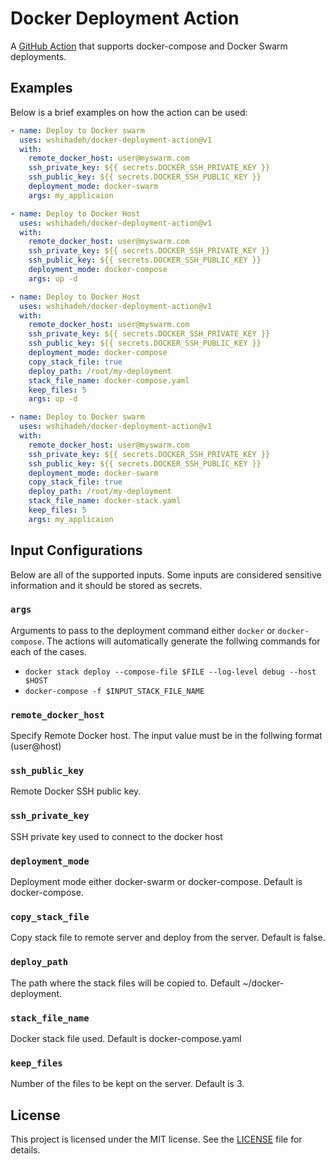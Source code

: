 # Docker Deployment Action

A [GitHub Action](https://github.com/marketplace/actions/docker-deployment) that supports docker-compose and Docker Swarm deployments.

## Examples

Below is a brief examples on how the action can be used:

```yaml tab="Swarm"
- name: Deploy to Docker swarm
  uses: wshihadeh/docker-deployment-action@v1
  with:
    remote_docker_host: user@myswarm.com
    ssh_private_key: ${{ secrets.DOCKER_SSH_PRIVATE_KEY }}
    ssh_public_key: ${{ secrets.DOCKER_SSH_PUBLIC_KEY }}
    deployment_mode: docker-swarm
    args: my_applicaion
```

```yaml tab="Compose"
- name: Deploy to Docker Host
  uses: wshihadeh/docker-deployment-action@v1
  with:
    remote_docker_host: user@myswarm.com
    ssh_private_key: ${{ secrets.DOCKER_SSH_PRIVATE_KEY }}
    ssh_public_key: ${{ secrets.DOCKER_SSH_PUBLIC_KEY }}
    deployment_mode: docker-compose
    args: up -d
```

```yaml tab="Compose with copy"
- name: Deploy to Docker Host
  uses: wshihadeh/docker-deployment-action@v1
  with:
    remote_docker_host: user@myswarm.com
    ssh_private_key: ${{ secrets.DOCKER_SSH_PRIVATE_KEY }}
    ssh_public_key: ${{ secrets.DOCKER_SSH_PUBLIC_KEY }}
    deployment_mode: docker-compose
    copy_stack_file: true
    deploy_path: /root/my-deployment
    stack_file_name: docker-compose.yaml
    keep_files: 5
    args: up -d
```

```yaml tab="Swarm with copy"
- name: Deploy to Docker swarm
  uses: wshihadeh/docker-deployment-action@v1
  with:
    remote_docker_host: user@myswarm.com
    ssh_private_key: ${{ secrets.DOCKER_SSH_PRIVATE_KEY }}
    ssh_public_key: ${{ secrets.DOCKER_SSH_PUBLIC_KEY }}
    deployment_mode: docker-swarm
    copy_stack_file: true
    deploy_path: /root/my-deployment
    stack_file_name: docker-stack.yaml
    keep_files: 5
    args: my_applicaion
```

## Input Configurations

Below are all of the supported inputs. Some inputs are considered sensitive information and it should be stored as secrets.

### `args`

Arguments to pass to the deployment command either  `docker`  or `docker-compose`. The actions will automatically generate the follwing commands for each of the cases.

- `docker stack deploy --compose-file $FILE --log-level debug --host $HOST`
- `docker-compose -f $INPUT_STACK_FILE_NAME`

### `remote_docker_host`

Specify Remote Docker host. The input value must be in the follwing format (user@host)

### `ssh_public_key`

Remote Docker SSH public key.

### `ssh_private_key`

SSH private key used to connect to the docker host

### `deployment_mode`

Deployment mode either docker-swarm or docker-compose. Default is docker-compose.

### `copy_stack_file`

Copy stack file to remote server and deploy from the server. Default is false.

### `deploy_path`

The path where the stack files will be copied to. Default ~/docker-deployment.

### `stack_file_name`

Docker stack file used. Default is docker-compose.yaml

### `keep_files`

Number of the files to be kept on the server. Default is 3.

## License

This project is licensed under the MIT license. See the [LICENSE](LICENSE) file for details.
